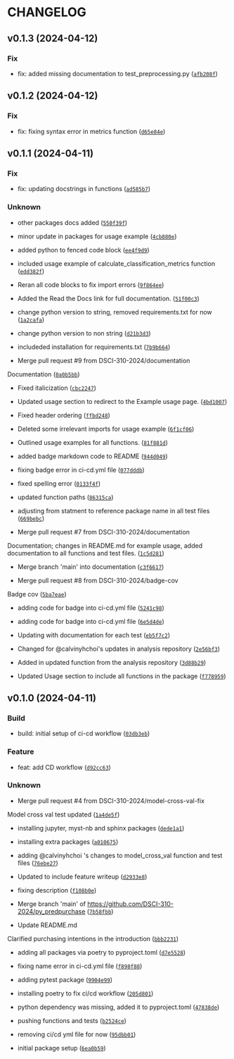 # CHANGELOG



## v0.1.3 (2024-04-12)

### Fix

* fix: added missing documentation to test_preprocessing.py ([`afb208f`](https://github.com/DSCI-310-2024/py_predpurchase/commit/afb208f4b609dedf0872d3a03d09e30534511222))


## v0.1.2 (2024-04-12)

### Fix

* fix: fixing syntax error in metrics function ([`d65e84e`](https://github.com/DSCI-310-2024/py_predpurchase/commit/d65e84e9ecb5395696ed09b6cbbfd8a1f7b1cc59))


## v0.1.1 (2024-04-11)

### Fix

* fix: updating docstrings in functions ([`ad585b7`](https://github.com/DSCI-310-2024/py_predpurchase/commit/ad585b7aa7ae829f50f6a92d799caf06fa40bc1b))

### Unknown

* other packages docs added ([`550f39f`](https://github.com/DSCI-310-2024/py_predpurchase/commit/550f39feba0b52085b5155a4dc1b95eaacb9613e))

* minor update in packages for usage example ([`4cb880e`](https://github.com/DSCI-310-2024/py_predpurchase/commit/4cb880ea85e09bbecaade2ae05ea0e78d947eefa))

* added python to fenced code block ([`ee4f9d9`](https://github.com/DSCI-310-2024/py_predpurchase/commit/ee4f9d90aef244e9093db78e5e4be42475ecabaa))

* included usage example of calculate_classification_metrics function ([`edd382f`](https://github.com/DSCI-310-2024/py_predpurchase/commit/edd382f681dd95ddd3b5f72f062a68a979057f94))

* Reran all code blocks to fix import errors ([`9f864ee`](https://github.com/DSCI-310-2024/py_predpurchase/commit/9f864eed7dd43501912636b0080250b84e470741))

* Added the Read the Docs link for full documentation. ([`51f00c3`](https://github.com/DSCI-310-2024/py_predpurchase/commit/51f00c3a17143e4b2dbbcb4b3fe1861969e73f5c))

* change python version to string, removed requirements.txt for now ([`1a2cafa`](https://github.com/DSCI-310-2024/py_predpurchase/commit/1a2cafa10ecd5c2f6b2c17baaf63b68357f58a5e))

* change python version to non string ([`d21b3d3`](https://github.com/DSCI-310-2024/py_predpurchase/commit/d21b3d31e262ae0f881f6e596dd0cad198907ad4))

* includeded installation for requirements.txt ([`7b9b664`](https://github.com/DSCI-310-2024/py_predpurchase/commit/7b9b664941798a21e001bb68cd9ef8e715af6db5))

* Merge pull request #9 from DSCI-310-2024/documentation

Documentation ([`0a0b5bb`](https://github.com/DSCI-310-2024/py_predpurchase/commit/0a0b5bb83b9717e42a9abc07c6dba633b65270cc))

* Fixed italicization ([`cbc2247`](https://github.com/DSCI-310-2024/py_predpurchase/commit/cbc224795c7bedc186e819958ad44fc6b788adb1))

* Updated usage section to redirect to the Example usage page. ([`4bd1007`](https://github.com/DSCI-310-2024/py_predpurchase/commit/4bd1007e772592cf9ba281bdc0e21c2e4b2de277))

* Fixed header ordering ([`ffbd248`](https://github.com/DSCI-310-2024/py_predpurchase/commit/ffbd24881d6a47c5dc450e472ec7836773e4185d))

* Deleted some irrelevant imports for usage example ([`6f1cf06`](https://github.com/DSCI-310-2024/py_predpurchase/commit/6f1cf06100a520850ab79114502c36412cb961fc))

* Outlined usage examples for all functions. ([`81f881d`](https://github.com/DSCI-310-2024/py_predpurchase/commit/81f881d53f866ad5008771ad6ce15358892f84b4))

* added badge markdown code to README ([`944d049`](https://github.com/DSCI-310-2024/py_predpurchase/commit/944d049537292a878d5f4669f45c962ef16a1bd8))

* fixing badge error in ci-cd.yml file ([`077dddb`](https://github.com/DSCI-310-2024/py_predpurchase/commit/077dddb005080737798f54020a805feeed2aecf4))

* fixed spelling error ([`0133f4f`](https://github.com/DSCI-310-2024/py_predpurchase/commit/0133f4fae9665b5a74aa6145c44646ebaf8c9976))

* updated function paths ([`86315ca`](https://github.com/DSCI-310-2024/py_predpurchase/commit/86315ca90b7950c09f75b38a958a3be7b41c0352))

* adjusting from statment to reference package name in all test files ([`669bebc`](https://github.com/DSCI-310-2024/py_predpurchase/commit/669bebc330ac0a8bc9a490c3632fd649fe579c0a))

* Merge pull request #7 from DSCI-310-2024/documentation

Documentation; changes in README.md for example usage, added documentation to all functions and test files. ([`1c5d281`](https://github.com/DSCI-310-2024/py_predpurchase/commit/1c5d281e9eabaf019a395b9d556401495bcb0ca3))

* Merge branch &#39;main&#39; into documentation ([`c3f6617`](https://github.com/DSCI-310-2024/py_predpurchase/commit/c3f6617e3c3d73ff562b531c87ba008f2e9cd347))

* Merge pull request #8 from DSCI-310-2024/badge-cov

Badge cov ([`5ba7eae`](https://github.com/DSCI-310-2024/py_predpurchase/commit/5ba7eae87ff490c6078ec791b87f9bbc05eddcec))

* adding code for badge into ci-cd.yml file ([`5241c98`](https://github.com/DSCI-310-2024/py_predpurchase/commit/5241c98b8042cde96bfa1bbfaac47937a156c929))

* adding code for badge into ci-cd.yml file ([`6e5d4de`](https://github.com/DSCI-310-2024/py_predpurchase/commit/6e5d4dec0fca3838c03948bdc3c03215537b999c))

* Updating with documentation for each test ([`eb5f7c2`](https://github.com/DSCI-310-2024/py_predpurchase/commit/eb5f7c2c8c98f12a6d53c83170e4f5c84983924b))

* Changed for @calvinyhchoi&#39;s updates in analysis repository ([`2e56bf3`](https://github.com/DSCI-310-2024/py_predpurchase/commit/2e56bf3c7abfe16a6d11a5bdae2df813fa065752))

* Added in updated function from the analysis repository ([`3d88b29`](https://github.com/DSCI-310-2024/py_predpurchase/commit/3d88b2957ce424d37121726791093362aec5c47a))

* Updated Usage section to include all functions in the package ([`f778959`](https://github.com/DSCI-310-2024/py_predpurchase/commit/f77895969e1a2e8f2cc2115438b40204403e1f89))


## v0.1.0 (2024-04-11)

### Build

* build: initial setup of ci-cd workflow ([`03db3eb`](https://github.com/DSCI-310-2024/py_predpurchase/commit/03db3eb99960dcf78098c6ac0e60384d7913a9c6))

### Feature

* feat: add CD workflow ([`d92cc63`](https://github.com/DSCI-310-2024/py_predpurchase/commit/d92cc63fce788f1e6271d3bada4bf9d5adc55d3e))

### Unknown

* Merge pull request #4 from DSCI-310-2024/model-cross-val-fix

Model cross val test updated ([`1a4de5f`](https://github.com/DSCI-310-2024/py_predpurchase/commit/1a4de5f0fddfeb79d3e17d058260aff53b43bfb1))

* installing jupyter, myst-nb and sphinx packages ([`dede1a1`](https://github.com/DSCI-310-2024/py_predpurchase/commit/dede1a1f3f456441451ef332750c3eb52a1b190f))

* installing extra packages ([`a010675`](https://github.com/DSCI-310-2024/py_predpurchase/commit/a010675385fd0763ea2cc4df3b40936ae306c872))

* adding @calvinyhchoi &#39;s changes to model_cross_val function and test files ([`76ebe27`](https://github.com/DSCI-310-2024/py_predpurchase/commit/76ebe27402f71ff2ee14cd604afbf8ea65761918))

* Updated to include feature writeup ([`d2933e8`](https://github.com/DSCI-310-2024/py_predpurchase/commit/d2933e86b2388d987e30646e4a4880d4d6f783fa))

* fixing description ([`f108b0e`](https://github.com/DSCI-310-2024/py_predpurchase/commit/f108b0ed2d98781918d90b64471dc450616cf636))

* Merge branch &#39;main&#39; of https://github.com/DSCI-310-2024/py_predpurchase ([`7b58fbb`](https://github.com/DSCI-310-2024/py_predpurchase/commit/7b58fbba609a4a04c03354d4590d0f2c08fc1e78))

* Update README.md

Clarified purchasing intentions in the introduction ([`bbb2231`](https://github.com/DSCI-310-2024/py_predpurchase/commit/bbb2231f7dc23def3adcede699bd4d446f6944bf))

* adding all packages via poetry to pyproject.toml ([`d7e5528`](https://github.com/DSCI-310-2024/py_predpurchase/commit/d7e5528c482f4f1f0b10a2b2db2341703f1fff40))

* fixing name error in ci-cd.yml file ([`f898f88`](https://github.com/DSCI-310-2024/py_predpurchase/commit/f898f883dafb1644bebe675f1d6a5a9b4bad3678))

* adding pytest package ([`9904e99`](https://github.com/DSCI-310-2024/py_predpurchase/commit/9904e9988b61cd860a52e3f3c67e101ce0bfeba3))

* installing poetry to fix ci/cd workflow ([`205d801`](https://github.com/DSCI-310-2024/py_predpurchase/commit/205d801bf4f7fffea86d2f39c78031e2b26c1207))

* python dependency was missing, added it to pyproject.toml ([`47838de`](https://github.com/DSCI-310-2024/py_predpurchase/commit/47838de9b9df5a057c005d02b6e7669dd9fb2a43))

* pushing functions and tests ([`b2524ce`](https://github.com/DSCI-310-2024/py_predpurchase/commit/b2524cecab79e09005107f43b75b4dca6f7d9e77))

* removing ci/cd yml file for now ([`95dbb01`](https://github.com/DSCI-310-2024/py_predpurchase/commit/95dbb01f2147361fb3c187d50ffd2ad85d109a97))

* initial package setup ([`6ea0b59`](https://github.com/DSCI-310-2024/py_predpurchase/commit/6ea0b59d454aa997515ef49452f152e4edb50045))
